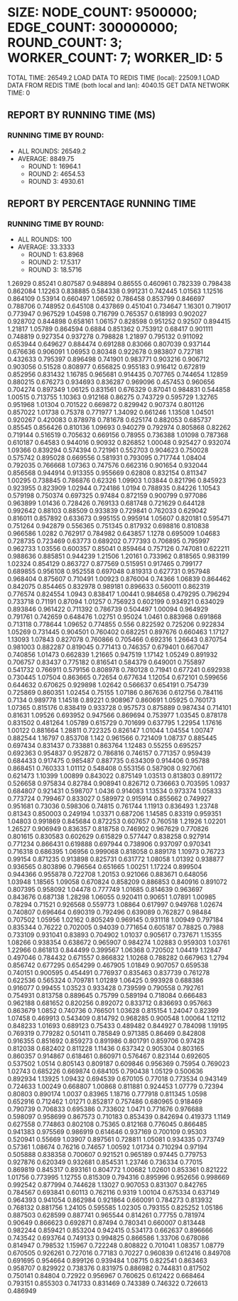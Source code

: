 
# SIZE: NODE_COUNT: 9500000; EDGE_COUNT: 300000000; ROUND_COUNT: 3; WORKER_COUNT: 7; WORKER_ID: 5
 TOTAL TIME: 26549.2
 LOAD DATA TO REDIS TIME (local): 22509.1
 LOAD DATA FROM REDIS TIME (both local and lan): 4040.15
 GET DATA NETWORK TIME: 0

## REPORT BY RUNNING TIME (MS)

 ### RUNNING TIME BY ROUND:

  + ALL ROUNDS: 26549.2
  + AVERAGE: 8849.75
     + ROUND 1: 16964.1
     + ROUND 2: 4654.53
     + ROUND 3: 4930.61

## REPORT BY PERCENTAGE RUNNING TIME

 ### RUNNING TIME BY ROUND:

  + ALL ROUNDS: 100
  + AVERAGE: 33.3333
     + ROUND 1: 63.8968
     + ROUND 2: 17.5317
     + ROUND 3: 18.5716

1.26929 0.85241 0.807587 0.948894 0.86555 0.460961 0.782339 0.798438 0.862084 1.12263 0.838885 0.584338 0.991231 0.742445 1.01563 1.12516 0.864109 0.53914 0.660497 1.06592 0.786458 0.853799 0.846697 0.788706 0.748952 0.645108 0.437869 0.451041 0.734647 1.16301 0.719017 0.773947 0.967529 1.04598 0.716799 0.765357 0.618993 0.902027 0.928702 0.844898 0.658161 1.06157 0.828598 0.951252 0.92507 0.894415 1.21817 1.05789 0.864594 0.6884 0.851362 0.753912 0.68417 0.901111 0.748819 0.927354 0.937278 0.798828 1.21897 0.795132 0.911092 0.653944 0.649627 0.884474 0.691288 0.83066 0.807039 0.937144 0.676636 0.906091 1.06953 0.80348 0.922678 0.983807 0.727181 0.432633 0.795397 0.896498 0.741901 0.983771 0.903216 0.906712 0.903056 0.51528 0.808977 0.656825 0.955183 0.916412 0.672819 0.852956 0.831432 1.16785 0.965681 0.914435 0.707765 0.744654 1.12859 0.880215 0.676273 0.934693 0.836287 0.969096 0.457453 0.960656 0.704274 0.897349 1.06125 0.831561 0.676329 0.87041 0.984831 0.544858 1.00515 0.713755 1.10363 0.912168 0.86275 0.743729 0.595729 1.32765 0.951968 1.01304 0.701522 0.669872 0.829942 0.907374 0.801126 0.857022 1.01738 0.75378 0.771977 1.34092 0.661246 1.13508 1.04501 0.920267 0.420083 0.878978 0.781678 0.625174 0.882053 0.685737 0.85545 0.856426 0.810136 1.09693 0.940279 0.792974 0.805868 0.82262 0.719144 0.516519 0.705632 0.669156 0.78955 0.736388 1.01098 0.787368 0.610187 0.64583 0.944016 0.90932 0.826852 1.00048 0.925427 0.932074 1.09366 0.839294 0.574394 0.721961 0.552703 0.904623 0.750028 0.575742 0.895028 0.669556 0.581931 0.793095 0.717744 1.08404 0.792035 0.766668 1.07363 0.747576 0.662316 0.901654 0.932044 0.856568 0.944914 0.913355 0.955669 0.62808 0.832154 0.811347 1.00295 0.738845 0.786876 0.62326 1.09903 1.03844 0.821796 0.845923 0.923955 0.823909 1.02944 0.724186 1.0194 0.788935 0.84226 1.10543 0.579198 0.750374 0.697325 0.97484 0.872159 0.900799 0.977086 0.963899 1.01436 0.728426 0.769133 0.681748 0.721629 0.644128 0.992642 0.88103 0.88509 0.933839 0.729841 0.762033 0.629042 0.816011 0.857892 0.633673 0.995155 0.995914 1.05607 0.820181 0.595471 0.751264 0.942879 0.556365 0.751345 0.817932 0.698816 0.810838 0.966586 1.0282 0.762917 0.784982 0.643857 1.1278 0.695009 1.04683 0.728735 0.723469 0.63773 0.689202 0.777393 0.706895 0.795997 0.962733 1.03556 0.600357 0.85041 0.859464 0.757126 0.747081 0.622211 0.988636 0.885851 0.944239 1.21506 1.20161 0.733962 0.818565 0.983199 1.02324 0.854129 0.863727 0.877569 0.515951 0.917465 0.799177 0.689855 0.956108 0.952558 0.697048 0.819313 0.627731 0.957948 0.968404 0.875607 0.710491 1.00923 0.876004 0.74366 1.06839 0.864462 0.842075 0.854465 0.832978 0.989181 0.896633 0.560011 0.862319 0.776574 0.824554 1.0943 0.838417 1.00441 0.984658 0.479295 0.796294 0.733718 0.71191 0.87094 1.01257 0.756923 0.602199 0.934921 0.634029 0.893846 0.961422 0.711392 0.786739 0.504497 1.00094 0.964929 0.791761 0.742659 0.648476 1.02751 0.95024 1.0461 0.883968 0.691868 0.713118 0.778644 1.09652 0.774855 0.556 0.822592 0.725206 0.922834 1.05269 0.731445 0.904501 0.760402 0.682251 0.897676 0.660463 1.17127 1.13093 1.07843 0.827078 0.760866 0.705466 0.692316 1.26643 0.870754 0.981003 0.882287 0.819045 0.771413 0.746357 0.679401 0.667047 0.740856 1.01473 0.662839 1.21665 0.947519 1.17142 1.05249 0.891932 0.706757 0.83437 0.775182 0.816541 0.584379 0.649001 0.755897 0.541732 0.766911 0.579156 0.808978 0.780128 0.71941 0.677241 0.692938 0.730445 1.07504 0.863665 0.72654 0.677634 1.12054 0.672101 0.599656 0.644632 0.670625 0.929898 1.02642 0.566637 0.654191 0.754739 0.725869 0.860351 1.02454 0.75155 1.07186 0.867636 0.612756 0.784116 0.7134 0.989778 1.14518 0.89221 0.908967 0.860691 1.05925 0.760173 1.07365 0.815176 0.838419 0.933728 0.957573 0.875889 0.987434 0.714101 0.81631 1.09526 0.693952 0.947566 0.869694 0.753977 1.03545 0.878178 0.831502 0.481264 1.05789 0.615729 0.701699 0.637795 1.22954 1.17616 1.00122 0.881664 1.28811 0.722325 0.826147 1.01044 1.04554 1.00747 0.882544 1.16797 0.853708 1.142 0.961566 0.721409 1.08737 0.885445 0.697434 0.831437 0.733881 0.863764 1.12483 0.55255 0.695257 0.692363 0.954837 0.952872 0.786816 0.746157 0.771357 0.959439 0.684433 0.917475 0.985487 0.887735 0.634309 0.914406 0.95788 0.868451 0.760333 1.01112 0.548408 0.553156 0.587908 0.927061 0.621473 1.10399 1.00899 0.843022 0.875149 1.03513 0.813803 0.891172 0.526658 0.975834 0.82784 0.908941 0.826712 0.736663 0.703595 1.0937 0.684807 0.921431 0.598707 1.0436 0.914083 1.13534 0.973374 1.05833 0.773724 0.799467 0.833027 0.589972 0.915914 0.855662 0.749927 0.951681 0.73036 0.598306 0.74815 0.761744 1.11913 0.836493 1.23748 0.81343 0.850003 0.249194 1.03371 0.687206 1.14585 0.83319 0.959351 1.04803 0.991869 0.845684 0.872253 0.607657 0.760518 1.21926 1.02201 1.26527 0.906949 0.836357 0.818758 0.746902 0.967629 0.770826 0.801615 0.830583 0.602629 0.615829 0.577447 0.838258 0.927914 0.771234 0.866431 0.619888 0.697944 0.738906 0.937097 0.970341 0.716318 0.686395 1.06956 0.999068 0.818058 0.889178 1.10973 0.76723 0.99154 0.871235 0.913898 0.825731 0.631772 1.08058 1.01392 0.938877 0.936565 0.803896 0.796564 0.651665 1.00251 1.17224 0.899504 0.944366 0.955878 0.722708 1.20153 0.921066 0.883671 0.648056 1.03948 1.18565 1.09058 0.670824 0.858209 0.886853 0.840916 0.891072 0.807395 0.958092 1.04478 0.777749 1.01685 0.814639 0.963697 0.843676 0.687138 1.28298 1.06055 0.920411 0.90651 1.07891 1.00985 0.78294 0.71521 0.926568 0.559773 1.08864 0.617997 0.949768 1.02674 0.740807 0.696464 0.690319 0.792496 0.639089 0.762827 0.98484 0.707502 1.05956 1.02162 0.805249 0.969145 0.931118 1.00949 0.797184 0.835344 0.76222 0.702005 0.94039 0.771654 0.605187 0.78825 0.7988 0.733109 0.931041 0.83893 0.704902 1.01037 0.905617 0.737671 1.15355 1.08266 0.938354 0.638672 0.965907 0.984274 1.02883 0.959303 1.03761 1.22966 0.861813 0.844499 0.399567 1.06368 0.720502 1.04419 1.12847 0.497046 0.784432 0.671557 0.866832 1.10268 0.788282 0.667963 1.2794 0.856742 0.677295 0.654299 0.467905 1.01849 0.907057 0.659538 0.740151 0.900595 0.454491 0.776937 0.835463 0.837739 0.761278 0.622536 0.565324 0.709781 1.01289 1.06425 0.993928 0.688386 0.916077 0.99455 1.03523 0.933428 0.739599 0.790558 0.792761 0.754931 0.813758 0.889645 0.75799 0.589194 0.718084 0.666483 0.962188 0.681652 0.820256 0.892072 0.833712 0.836693 0.957663 0.863679 1.0852 0.740736 0.766501 1.03628 0.815154 1.24047 0.82399 1.07458 0.469913 0.543409 0.814792 0.968285 0.900548 1.00064 1.12112 0.848233 1.01693 0.689123 0.75433 0.489482 0.844927 0.784098 1.19195 0.769319 0.779282 0.501411 0.785849 0.971385 0.86469 0.842808 0.916355 0.851692 0.859273 0.891986 0.801791 0.859706 0.97428 0.812038 0.682402 0.811228 1.11436 0.637342 0.905304 0.803165 0.860357 0.914867 0.618461 0.860971 0.576467 0.823144 0.692605 0.537502 1.0514 0.805143 0.809187 0.609846 0.956369 0.75954 0.769023 1.02743 0.685226 0.669874 0.684105 0.790438 1.05129 0.500636 0.892934 1.13925 1.09432 0.694539 0.670105 0.77018 0.773534 0.943149 0.724633 1.00249 0.668807 1.00868 0.811881 0.924453 1.07779 0.72394 0.80803 0.890174 1.0037 0.83965 1.18716 0.777918 0.811345 1.0598 0.652916 0.712462 1.01271 0.852817 0.757486 0.680965 0.918469 0.790739 0.706833 0.695386 0.733602 1.0471 0.771676 0.976688 0.598097 0.958699 0.867573 0.710183 0.853439 0.842694 0.419373 1.1149 0.627558 0.774863 0.802108 0.75365 0.812168 0.776045 0.866485 0.941383 0.975569 0.986919 0.614646 0.937169 0.700109 0.95303 0.520941 0.55669 1.03907 0.897561 0.728811 1.05081 0.934335 0.773749 0.57361 1.08674 0.76216 0.74657 1.00592 1.01734 0.710294 0.97194 0.505888 0.838358 0.700607 0.921521 0.965189 0.97445 0.779753 0.927876 0.620349 0.932681 0.854531 1.23746 0.736334 0.77015 0.869819 0.845317 0.893161 0.804772 1.00682 1.02601 0.853361 0.821222 1.01756 0.773995 1.12755 0.815309 0.794316 0.895996 0.952656 0.998669 0.992542 0.877994 0.744628 1.13027 0.907053 0.831307 0.842765 0.784567 0.693841 0.60113 0.762116 0.9319 1.00104 0.675334 0.637149 0.964393 0.941054 0.862984 0.921864 0.660091 0.784273 0.813932 0.768132 0.881756 1.24105 0.595585 1.02305 0.793155 0.825252 1.05186 0.887503 0.628599 0.887741 0.965544 0.814261 0.77755 0.781974 0.90649 0.866623 0.692871 0.87494 0.780341 0.660007 0.813448 0.982244 0.859421 0.853204 0.942415 0.534173 0.662637 0.896666 0.743542 0.693764 0.749133 0.994825 0.866586 1.33706 0.678086 0.814947 0.798532 1.15967 0.722248 0.808822 0.701041 1.08357 1.08779 0.670505 0.926261 0.727016 0.77183 0.70227 0.960839 0.612416 0.849708 0.691695 0.954664 0.899126 0.939484 1.08715 0.822541 0.863463 0.958707 0.829922 0.738376 0.831975 0.886982 0.744831 0.817502 0.750141 0.84804 0.72922 0.956967 0.760625 0.612422 0.668464 0.793151 0.855303 0.741733 0.831469 0.743389 0.746322 0.726613 0.486949 